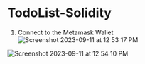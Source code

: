 # TodoList-Solidity

1. Connect to the Metamask Wallet
![Screenshot 2023-09-11 at 12 53 17 PM](https://github.com/Pallav14730/TodoList-Solidity/assets/81040573/e482a2dd-c558-4fcd-aecb-b37c642af7e7)



![Screenshot 2023-09-11 at 12 54 10 PM](https://github.com/Pallav14730/TodoList-Solidity/assets/81040573/2ca9619c-e39b-4f0e-a8b0-046a8e60f152)
